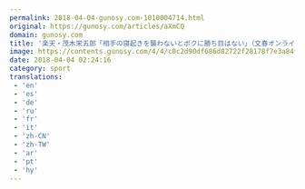```yaml
---
permalink: 2018-04-04-gunosy.com-1010004714.html
original: https://gunosy.com/articles/aXmCQ
domain: gunosy.com
title: '楽天・茂木栄五郎「相手の寝起きを襲わないとボクに勝ち目はない」（文春オンライン） - グノシー'
image: https://contents.gunosy.com/4/4/c0c2d90df686d82722f28178f7e3a84f_content.jpg
date: 2018-04-04 02:24:16
category: sport
translations: 
 - 'en'
 - 'es'
 - 'de'
 - 'ru'
 - 'fr'
 - 'it'
 - 'zh-CN'
 - 'zh-TW'
 - 'ar'
 - 'pt'
 - 'hy'
---
```


